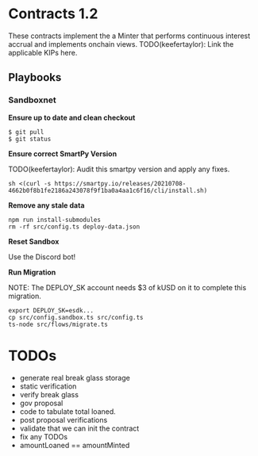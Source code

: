 # Contracts 1.2

These contracts implement the a Minter that performs continuous interest accrual and implements onchain views. 
TODO(keefertaylor): Link the applicable KIPs here.

## Playbooks
### Sandboxnet

**Ensure up to date and clean checkout**
```
$ git pull
$ git status
```

**Ensure correct SmartPy Version**

TODO(keefertaylor): Audit this smartpy version and apply any fixes.
```
sh <(curl -s https://smartpy.io/releases/20210708-4662b0f8b1fe2186a243078f9f1ba0a4aa1c6f16/cli/install.sh)
```

**Remove any stale data**
```
npm run install-submodules
rm -rf src/config.ts deploy-data.json
```

**Reset Sandbox**

Use the Discord bot!

**Run Migration**

NOTE: The DEPLOY_SK account needs $3 of kUSD on it to complete this migration.

```
export DEPLOY_SK=esdk...
cp src/config.sandbox.ts src/config.ts
ts-node src/flows/migrate.ts
```

# TODOs
- generate real break glass storage
- static verification
- verify break glass
- gov proposal
- code to tabulate total loaned.
- post proposal verifications
- validate that we can init the contract
- fix any TODOs
- amountLoaned == amountMinted